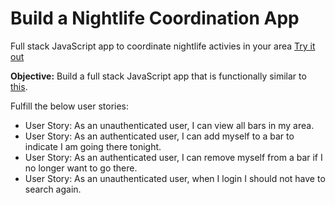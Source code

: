 # Build a Nightlife Coordination App

Full stack JavaScript app to coordinate nightlife activies in your area  [Try it out](https://meetuptonight.glitch.me/)

**Objective:** Build a full stack JavaScript app that is functionally similar to [this](https://yasser-nightlife-app.herokuapp.com/).

Fulfill the below user stories:

* User Story: As an unauthenticated user, I can view all bars in my area.
* User Story: As an authenticated user, I can add myself to a bar to indicate I am going there tonight.
* User Story: As an authenticated user, I can remove myself from a bar if I no longer want to go there.
* User Story: As an unauthenticated user, when I login I should not have to search again.